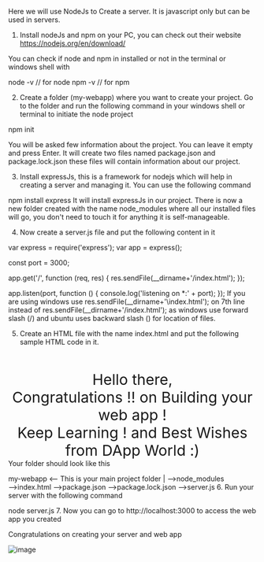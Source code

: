 Here we will use NodeJs to Create a server. It is javascript only but can be used in servers. 

 

1. Install nodeJs and npm on your PC, you can check out their website https://nodejs.org/en/download/

You can check if node and npm in installed or not in the terminal or windows shell with

node -v    // for node
npm -v     // for npm

2. Create a folder (my-webapp) where you want to create your project. Go to the folder and run the following command in your windows shell or terminal to initiate the node project 

npm init

You will be asked few information about the project. You can leave it empty and press Enter. It will create two files named package.json and package.lock.json these files will contain information about our project.

3. Install expressJs, this is a framework for nodejs which will help in creating a server and managing it. You can use the following command 

npm install express
It will install expressJs in our project. There is now a new folder created with the name node_modules  where all our installed files will go, you don't need to touch it for anything it is self-manageable.

4. Now create a server.js file and put the following content in it

var express = require('express');
var app = express();

const port = 3000;

app.get('/', function (req, res) {
    res.sendFile(__dirname+'/index.html');
});

app.listen(port, function () {
    console.log('listening on *:' + port);
});
If you are using windows use res.sendFile(__dirname+'\index.html');  on 7th line instead of  res.sendFile(__dirname+'/index.html');  as windows use forward slash (/) and ubuntu uses backward slash (\) for location of files.  

5. Create an HTML file with the name index.html and put the following sample HTML code in it. 

<!DOCTYPE html>
<html lang="en">

<head>
    <meta charset="UTF-8">
    <meta http-equiv="X-UA-Compatible" content="IE=edge">
    <meta name="viewport" content="width=device-width, initial-scale=1.0">
    <title>Welcome</title>
</head>

<body>
    <div style="font-size:30px; text-align: center; margin-top: 50px;">
        Hello there, <br>
        Congratulations !! on Building your web app ! <br>
        Keep Learning ! and Best Wishes from DApp World :)  
    </div>
</body>
</html>
Your folder should look like this

my-webapp   <-- This is your main project folder
|
-->node_modules         
-->index.html
-->package.json
-->package.lock.json
-->server.js
6. Run your server with the following command

node server.js
7. Now you can go to http://localhost:3000 to access the web app you created 

Congratulations on creating your server and web app


![image](https://github.com/thulasigithub123/Node_Express_Server/assets/87015668/386a9fd9-4d14-467d-a4df-48a444ff2ff6)
